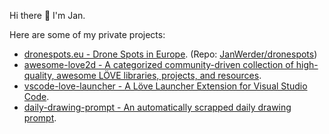 Hi there 👋 I'm Jan.

Here are some of my private projects:

 * [dronespots.eu - Drone Spots in Europe](https://www.dronespots.eu/). (Repo: [JanWerder/dronespots](https://github.com/JanWerder/dronespots))
 * [awesome-love2d - A categorized community-driven collection of high-quality, awesome LÖVE libraries, projects, and resources](https://github.com/love2d-community/awesome-love2d).
 * [vscode-love-launcher - A Löve Launcher Extension for Visual Studio Code](https://github.com/JanWerder/vscode-love-launcher).
 * [daily-drawing-prompt - An automatically scrapped daily drawing prompt](https://github.com/JanWerder/daily-drawing-prompt).
